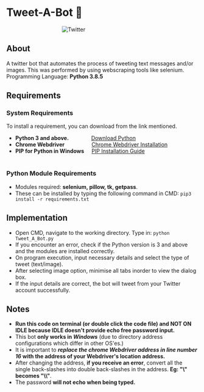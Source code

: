 # Tweet-A-Bot :speech_balloon:  
&nbsp;&nbsp;&nbsp;&nbsp;&nbsp;&nbsp;&nbsp;&nbsp;&nbsp;&nbsp;&nbsp;&nbsp;&nbsp;&nbsp;&nbsp;&nbsp;&nbsp;&nbsp;&nbsp;&nbsp;&nbsp;&nbsp;&nbsp;&nbsp;&nbsp;&nbsp;&nbsp;&nbsp;&nbsp;&nbsp;&nbsp;&nbsp;&nbsp;&nbsp;&nbsp;&nbsp;
![Twitter](https://user-images.githubusercontent.com/68439180/88697078-ebfce200-d0b8-11ea-8b18-4f0f6434080f.gif)

## About 
A twitter bot that automates the process of tweeting text messages and/or images. This was performed by using webscraping tools like selenium. <br>
Programming Language: **Python 3.8.5**

## Requirements 

### System Requirements
To install a requirement, you can download from the link mentioned.
- **Python 3 and above.**            &nbsp;&nbsp;&nbsp;&nbsp;&nbsp;&nbsp;&nbsp;&nbsp;&nbsp;&nbsp;&nbsp;&nbsp;&nbsp;&nbsp;[Download Python](https://www.python.org/downloads/)
- **Chrome Webdriver**               &nbsp;&nbsp;&nbsp;&nbsp;&nbsp;&nbsp;&nbsp;&nbsp;&nbsp;&nbsp;&nbsp;&nbsp;&nbsp;&nbsp;&nbsp;&nbsp;&nbsp;[Chrome Webdriver Installation](https://chromedriver.chromium.org/downloads) 
- **PIP for Python in Windows**      &nbsp;&nbsp;&nbsp;&nbsp;[PIP Installation Guide](https://phoenixnap.com/kb/install-pip-windows) <br> <br>

### Python Module Requirements

- Modules required: **selenium, pillow, tk, getpass**. <br>
- These can be installed by typing the following command in CMD: ```pip3 install -r requirements.txt```
     
         
## Implementation 

- Open CMD, navigate to the working directory. Type in:  ```python Tweet_A_Bot.py``` 
- If you encounter an error, check if the Python version is 3 and above and the modules are installed correctly.
- On program execution, input necessary details and select the type of tweet (text/image).  
- After selecting image option, minimise all tabs inorder to view the dialog box.
- If the input details are correct, the bot will tweet from your Twitter account successfully.

## Notes 
- **Run this code on terminal (or double click the code file) and NOT ON IDLE because IDLE doesn't provide echo free password input.**
- This bot **only works in _Windows_** (due to directory address configurations which differ in other OS'es.)
- It is important to **_replace the chrome Webdriver address in line number 16_ with the address of your Webdriver's location address.** 
- After changing the address, **if you receive an error**, convert all the single back-slashes into double back-slashes in the address. **Eg: "\\" becomes "\\\\"**. 
- The password **will not echo when being typed.**

&nbsp;&nbsp;&nbsp;&nbsp;&nbsp;&nbsp;&nbsp;&nbsp;&nbsp;&nbsp;&nbsp;&nbsp;&nbsp;&nbsp;
